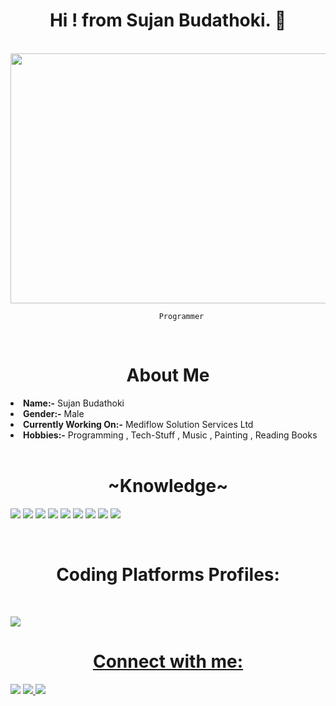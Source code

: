 <body>
  
  <h1 align="center"> Hi ! from  Sujan Budathoki. 👋 </h4>
  <br/>
  <div align="center">
  <img src="https://cdn.dribbble.com/users/1059583/screenshots/4171367/coding-freak.gif" width="800" height="400" />
    <br/>
    <code>
      Programmer
    </code>
    
  </div>
<br/>

  <h1 align="center">About Me</h1>
<li>
<b>Name:-</b>   Sujan Budathoki</li>
<li>
<b>Gender:-</b>   Male
</li>
 <li>
   <b>Currently Working On:-</b>  Mediflow Solution Services Ltd
   </li>
  <li>
    <b>Hobbies:-</b>     Programming , Tech-Stuff , Music , Painting , Reading Books
  </li>
<br/>
  <h1 align="center"> ~Knowledge~ </h1>
  <p><img src="https://img.shields.io/badge/c%23-%23239120.svg?style=for-the-badge&logo=c-sharp&logoColor=white"/>
  <img src="https://img.shields.io/badge/jquery-%230769AD.svg?style=for-the-badge&logo=jquery&logoColor=white"/>
  <img src="https://img.shields.io/badge/.NET-5C2D91?style=for-the-badge&logo=.net&logoColor=white"/>
  <img src="https://img.shields.io/badge/Canva-%2300C4CC.svg?style=for-the-badge&logo=Canva&logoColor=white"/>
  <img src="https://img.shields.io/badge/VisualStudio-5C2D91.svg?style=for-the-badge&logo=visual-studio&logoColor=white"/>
  <img src="https://img.shields.io/badge/VisualStudioCode-0078d7.svg?style=for-the-badge&logo=visual-studio-code&logoColor=white"/>
  <img src="https://img.shields.io/badge/git-%23F05033.svg?style=for-the-badge&logo=git&logoColor=white"/>
  <img src="https://img.shields.io/badge/github-%23121011.svg?style=for-the-badge&logo=github&logoColor=white"/>
  <img src="https://img.shields.io/badge/Microsoft%20SQL%20Sever-CC2927?style=for-the-badge&logo=microsoft%20sql%20server&logoColor=white"/></p>
  <br/>
  <h1 align="center">Coding Platforms Profiles:</h1>
  <br/>
  
  <p><a href="https://www.hackerrank.com/suzanbudathokie" target="_blank"><img src="https://img.shields.io/badge/-Hackerrank-2EC866?style=for-the-badge&logo=HackerRank&logoColor=white"/>
    </p>
  <h1 align="center"> Connect with me: </h1>


  <p><a href="https://twitter.com/SujanBudathoki1" target="_blank"><img src="https://img.shields.io/twitter/url?style=social&url=https%3A%2F%2Ftwitter.com%2FSujanBudathoki1" /></a>

<a href="https://www.linkedin.com/in/sujan-budathoki-a71aa4201/">
<img src="https://img.shields.io/badge/LinkedIn-blue?style=flat&logo=linkedin&labelColor=blue">
</a>


  <a href="mailto:suzanbudathokie@gmail.com">
<img src="https://img.shields.io/badge/Gmail-D14836?style=for-the-badge&logo=gmail&logoColor=white"/>
    </a
    </p>



<br />




</body>




